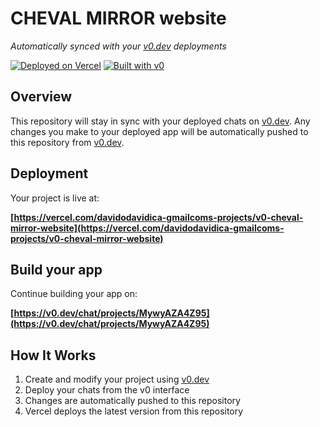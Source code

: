 # CHEVAL MIRROR website

*Automatically synced with your [v0.dev](https://v0.dev) deployments*

[![Deployed on Vercel](https://img.shields.io/badge/Deployed%20on-Vercel-black?style=for-the-badge&logo=vercel)](https://vercel.com/davidodavidica-gmailcoms-projects/v0-cheval-mirror-website)
[![Built with v0](https://img.shields.io/badge/Built%20with-v0.dev-black?style=for-the-badge)](https://v0.dev/chat/projects/MywyAZA4Z95)

## Overview

This repository will stay in sync with your deployed chats on [v0.dev](https://v0.dev).
Any changes you make to your deployed app will be automatically pushed to this repository from [v0.dev](https://v0.dev).

## Deployment

Your project is live at:

**[https://vercel.com/davidodavidica-gmailcoms-projects/v0-cheval-mirror-website](https://vercel.com/davidodavidica-gmailcoms-projects/v0-cheval-mirror-website)**

## Build your app

Continue building your app on:

**[https://v0.dev/chat/projects/MywyAZA4Z95](https://v0.dev/chat/projects/MywyAZA4Z95)**

## How It Works

1. Create and modify your project using [v0.dev](https://v0.dev)
2. Deploy your chats from the v0 interface
3. Changes are automatically pushed to this repository
4. Vercel deploys the latest version from this repository

